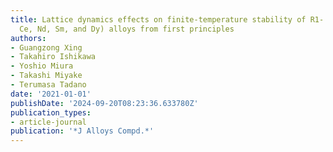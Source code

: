 ```yaml
---
title: Lattice dynamics effects on finite-temperature stability of R1- xFex (R= Y,
  Ce, Nd, Sm, and Dy) alloys from first principles
authors:
- Guangzong Xing
- Takahiro Ishikawa
- Yoshio Miura
- Takashi Miyake
- Terumasa Tadano
date: '2021-01-01'
publishDate: '2024-09-20T08:23:36.633780Z'
publication_types:
- article-journal
publication: '*J Alloys Compd.*'
---
```

